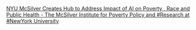 [NYU McSilver Creates Hub to Address Impact of AI on Poverty , Race and Public Health - The McSilver Institute for Poverty Policy and #Research at #NewYork University](https://qi.tc/qi/119455)